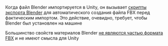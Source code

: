 Когда файл Blender импортируется в Unity, он вызывает [скрипты экспорта Blender](https://all3dp.com/2/blender-to-unity-how-to-import-blender-models-in-unity/#:~:text=%D0%9A%D0%BE%D0%B3%D0%B4%D0%B0%20%D1%84%D0%B0%D0%B9%D0%BB%20Blender%20%D0%B8%D0%BC%D0%BF%D0%BE%D1%80%D1%82%D0%B8%D1%80%D1%83%D0%B5%D1%82%D1%81%D1%8F%20%D0%B2%20Unity%2C%20%D0%BE%D0%BD%20%D0%B2%D1%8B%D0%B7%D1%8B%D0%B2%D0%B0%D0%B5%D1%82%20%D1%81%D0%BA%D1%80%D0%B8%D0%BF%D1%82%D1%8B%20%D1%8D%D0%BA%D1%81%D0%BF%D0%BE%D1%80%D1%82%D0%B0%20Blender%20%D0%B4%D0%BB%D1%8F%20%D0%B0%D0%B2%D1%82%D0%BE%D0%BC%D0%B0%D1%82%D0%B8%D1%87%D0%B5%D1%81%D0%BA%D0%BE%D0%B3%D0%BE%20%D1%81%D0%BE%D0%B7%D0%B4%D0%B0%D0%BD%D0%B8%D1%8F%20%D1%84%D0%B0%D0%B9%D0%BB%D0%B0%20FBX%20%D0%BF%D0%B5%D1%80%D0%B5%D0%B4%20%D1%84%D0%B0%D0%BA%D1%82%D0%B8%D1%87%D0%B5%D1%81%D0%BA%D0%B8%D0%BC%20%D0%B8%D0%BC%D0%BF%D0%BE%D1%80%D1%82%D0%BE%D0%BC.%20%D0%AD%D1%82%D0%BE%20%D0%B4%D0%B5%D0%B9%D1%81%D1%82%D0%B2%D0%B8%D0%B5%2C%20%D0%BE%D1%87%D0%B5%D0%B2%D0%B8%D0%B4%D0%BD%D0%BE%2C%20%D1%82%D1%80%D0%B5%D0%B1%D1%83%D0%B5%D1%82%2C%20%D1%87%D1%82%D0%BE%D0%B1%D1%8B%20Blender%20%D0%B1%D1%8B%D0%BB%20%D1%83%D1%81%D1%82%D0%B0%D0%BD%D0%BE%D0%B2%D0%BB%D0%B5%D0%BD%20%D0%BD%D0%B0%20%D0%BC%D0%B0%D1%88%D0%B8%D0%BD%D0%B5%2C%20%D0%B8%20%D1%8D%D1%82%D0%BE%20%D0%BC%D0%BE%D0%B6%D0%B5%D1%82%20%D0%B1%D1%8B%D1%82%D1%8C%20%D0%BD%D0%B5%20%D1%82%D0%B0%D0%BA%20%D0%B4%D0%BB%D1%8F%20%D0%BD%D0%B5%D0%BA%D0%BE%D1%82%D0%BE%D1%80%D1%8B%D1%85%20%D0%BF%D0%BE%D0%BB%D1%8C%D0%B7%D0%BE%D0%B2%D0%B0%D1%82%D0%B5%D0%BB%D0%B5%D0%B9.) для автоматического создания файла FBX перед фактическим импортом. Это действие, очевидно, требует, чтобы Blender был установлен на машине

Большинство свойств материалов Blender [не являются частью формата FBX](https://forum.unity.com/threads/blender-to-unity-about-textures-materials.795927/) и не имеют смысла для Unity